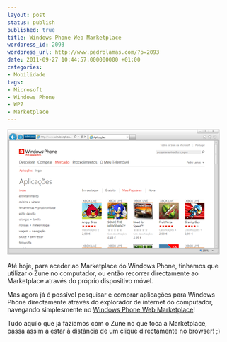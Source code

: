 ```yaml
---
layout: post
status: publish
published: true
title: Windows Phone Web Marketplace
wordpress_id: 2093
wordpress_url: http://www.pedrolamas.com/?p=2093
date: 2011-09-27 10:44:57.000000000 +01:00
categories:
- Mobilidade
tags:
- Microsoft
- Windows Phone
- WP7
- Marketplace
---
```

[![](wp-content/uploads/2011/09/Windows-Phone-Web-Marketplace.png "Windows Phone Web Marketplace")](http://www.windowsphone.com/pt-PT/marketplace)

Até hoje, para aceder ao Marketplace do Windows Phone, tinhamos que utilizar o Zune no computador, ou então recorrer directamente ao Marketplace através do próprio dispositivo móvel.

Mas agora já é possível pesquisar e comprar aplicações para Windows Phone directamente através do explorador de internet do computador, navegando simplesmente no [Windows Phone Web Marketplace](http://www.windowsphone.com/pt-PT/marketplace)!

Tudo aquilo que já faziamos com o Zune no que toca a Marketplace, passa assim a estar à distância de um clique directamente no browser! ;)
